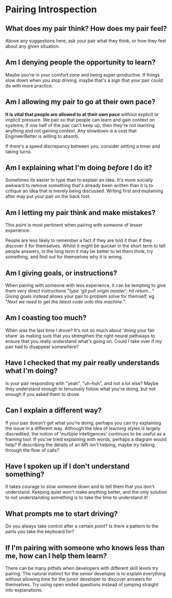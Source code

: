 # Pairing Introspection

## What does my pair think? How does my pair feel?

Above any suggestions here, ask your pair what they think, or how they feel about any given situation.

## Am I denying people the opportunity to learn?

Maybe you're in your comfort zone and being super-productive. If things slow down when you stop driving, maybe that's a sign that your pair could do with more practice.

## Am I allowing my pair to go at their own pace?

**It is vital that people are allowed to at their own pace** without explicit or implicit pressure. We pair so that people can learn and gain context on systems; if one half of the pair can't keep up, then they're not learning anything and not gaining context. Any slowdown is a cost that EngineerBetter is willing to absorb. 

If there's a speed discrepancy between you, consider setting a timer and taking turns. 

## Am I explaining what I'm doing _before_ I do it?

Sometimes its easier to type than to explain an idea. It's more socially awkward to remove something that's already been written than it is to critique an idea that is merely being discussed. Writing first and explaining after may put your pair on the back foot.

## Am I letting my pair think and make mistakes?

This point is most pertinent when pairing with someone of lesser experience.

People are less likely to remember a fact if they are told it than if they discover it for themselves. Whilst it might be quicker in the short term to tell people answers, in the long term it may be better to let them think, try something, and find out for themselves why it is wrong.

## Am I giving goals, or instructions?

When pairing with someone with less experience, it can be tempting to give them very direct instructions "_type 'git pull origin master'; hit return..._" Giving goals instead allows your pair to problem solve for themself, eg "_Next we need to get the latest code onto this machine._".

## Am I coasting too much?

When was the last time I drove? It's not so much about 'doing your fair share' as making sure that you strengthen the right neural pathways to ensure that you really understand what's going on. Could I take over if my pair had to disappear somewhere?

## Have I checked that my pair really understands what I'm doing?

Is your pair responding with "yeah", "uh-huh", and not a lot else? Maybe they understand enough to tenuously follow what you're doing, but not enough if you asked them to drove.

## Can I explain a different way?

If your pair doesn't get what you're doing, perhaps you can try explaining the issue in a different way. Although the idea of learning styles is largely discredited, the notion of 'multiple intelligences' continues to be useful as a framing tool. If you've tried explaining with words, perhaps a diagram would help? If describing the details of an API isn't helping, maybe try talking through the flow of calls?

## Have I spoken up if I don't understand something?

It takes courage to slow someone down and to tell them that you don't understand. Keeping quiet won't make anything better, and the only solution to not understanding something is to take the time to understand it!

## What prompts me to start driving?

Do you always take control after a certain point? Is there a pattern to the parts you take the keyboard for?

## If I'm pairing with someone who knows less than me, how can I help them learn?

There can be many pitfalls when developers with different skill levels try pairing. 
The natural instinct for the senior developer is to explain everything without allowing time for the junior developer to discover answers for themselves. Try using open ended questions instead of jumping straight into explanations.

